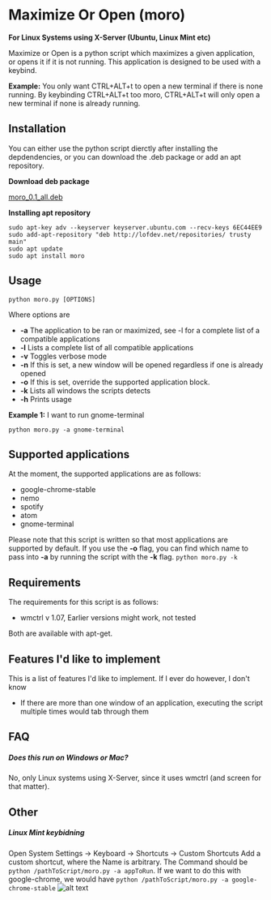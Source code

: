 # Maximize Or Open (moro)
**For Linux Systems using X-Server (Ubuntu, Linux Mint etc)**

Maximize or Open is a python script which maximizes a given application, or opens it if it is not running. This application is designed to be used with a keybind.

**Example:** You only want CTRL+ALT+t to open a new terminal if there is none running. By keybinding CTRL+ALT+t too moro, CTRL+ALT+t will only open a new terminal if none is already running.

## Installation

You can either use the python script dierctly after installing the depdendencies, or you can download the .deb package or add an apt repository. 

**Download deb package**

[moro_0.1_all.deb](/moro_0.1_all.deb)

**Installing apt repository**
```
sudo apt-key adv --keyserver keyserver.ubuntu.com --recv-keys 6EC44EE9
sudo add-apt-repository "deb http://lofdev.net/repositories/ trusty main"
sudo apt update
sudo apt install moro
```

## Usage
```
python moro.py [OPTIONS]
```

Where options are
* **-a** The application to be ran or maximized, see -l for a complete list of a compatible applications
* **-l** Lists a complete list of all compatible applications
* **-v** Toggles verbose mode
* **-n** If this is set, a new window will be opened regardless if one is already opened
* **-o** If this is set, override the supported application block.
* **-k** Lists all windows the scripts detects
* **-h** Prints usage

**Example 1:** I want to run gnome-terminal
```
python moro.py -a gnome-terminal
```

## Supported applications
At the moment, the supported applications are as follows:
* google-chrome-stable
* nemo
* spotify
* atom
* gnome-terminal

Please note that this script is written so that most applications are supported by default. If you use the **-o** flag, you can find which name to pass into **-a** by running the script with the **-k** flag. `python moro.py -k`

## Requirements
The requirements for this script is as follows:
* wmctrl v 1.07, Earlier versions might work, not tested

Both are available with apt-get.

## Features I'd like to implement
This is a list of features I'd like to implement. If I ever do however, I don't know
* If there are more than one window of an application, executing the script multiple times would tab through them

## FAQ

##### Does this run on Windows or Mac?
No, only Linux systems using X-Server, since it uses wmctrl (and screen for that matter).

## Other
##### Linux Mint keybidning
Open System Settings -> Keyboard -> Shortcuts -> Custom Shortcuts
Add a custom shortcut, where the Name is arbitrary. The Command should be `python /pathToScript/moro.py -a appToRun`. If we want to do this with google-chrome, we would have `python /pathToScript/moro.py -a google-chrome-stable`
![alt text](http://i.imgur.com/nGT0HNI.gif)
